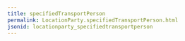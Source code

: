 ```yaml
---
title: specifiedTransportPerson
permalink: LocationParty.specifiedTransportPerson.html
jsonid: locationparty_specifiedtransportperson
---
```

